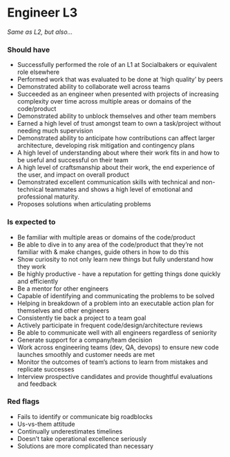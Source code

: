 Engineer L3
===============

*Same as L2, but also...*

### Should have

* Successfully performed the role of an L1 at Socialbakers or equivalent role elsewhere
* Performed work that was evaluated to be done at ‘high quality’ by peers
* Demonstrated ability to collaborate well across teams
* Succeeded as an engineer when presented with projects of increasing complexity over time across multiple areas or domains of the code/product
* Demonstrated ability to unblock themselves and other team members
* Earned a high level of trust amongst team to own a task/project without needing much supervision
* Demonstrated ability to anticipate how contributions can affect larger architecture, developing risk mitigation and contingency plans
* A high level of understanding about where their work fits in and how to be useful and successful on their team
* A high level of craftsmanship about their work, the end experience of the user, and impact on overall product
* Demonstrated excellent communication skills with technical and non-technical teammates and shows a high level of emotional and professional maturity.
* Proposes solutions when articulating problems

### Is expected to

* Be familiar with multiple areas or domains of the code/product
* Be able to dive in to any area of the code/product that they’re not familiar with & make changes, guide others in how to do this
* Show curiosity to not only learn new things but fully understand how they work
* Be highly productive - have a reputation for getting things done quickly and efficiently
* Be a mentor for other engineers
* Capable of identifying and communicating the problems to be solved
* Helping in breakdown of a problem into an executable action plan for themselves and other engineers 
* Consistently tie back a project to a team goal
* Actively participate in frequent code/design/architecture reviews
* Be able to communicate well with all engineers regardless of seniority
* Generate support for a company/team decision
* Work across engineering teams (dev, QA, devops) to ensure new code launches smoothly and customer needs are met
* Monitor the outcomes of team’s actions to learn from mistakes and replicate successes
* Interview prospective candidates and provide thoughtful evaluations and feedback

### Red flags
* Fails to identify or communicate big roadblocks
* Us-vs-them attitude 
* Continually underestimates timelines
* Doesn’t take operational excellence seriously
* Solutions are more complicated than necessary
